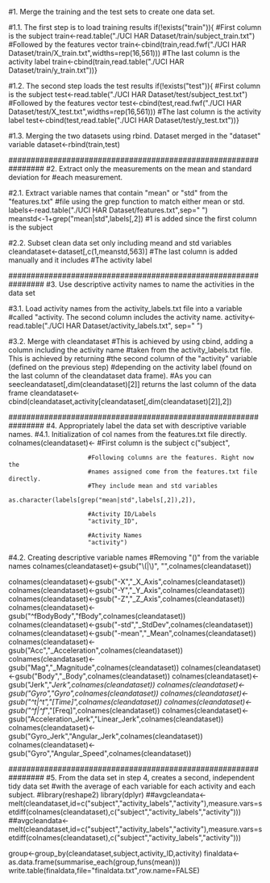 #1. Merge the training and the test sets to create one data set.

#1.1. The first step is to load training results
if(!exists("train")){
#First column is the subject
train<-read.table("./UCI HAR Dataset/train/subject_train.txt")
#Followed by the features vector
train<-cbind(train,read.fwf("./UCI HAR Dataset/train/X_train.txt",widths=rep(16,561)))
#The last column is the activity label
train<-cbind(train,read.table("./UCI HAR Dataset/train/y_train.txt"))}

#1.2. The second step loads the test results
if(!exists("test")){
#First column is the subject
test<-read.table("./UCI HAR Dataset/test/subject_test.txt")
#Followed by the features vector
test<-cbind(test,read.fwf("./UCI HAR Dataset/test/X_test.txt",widths=rep(16,561)))
#The last column is the activity label
test<-cbind(test,read.table("./UCI HAR Dataset/test/y_test.txt"))}

#1.3. Merging the two datasets using rbind. Dataset merged in the "dataset" variable
dataset<-rbind(train,test)

################################################################
#2. Extract only the measurements on the mean and standard deviation for
#each measurement.

#2.1. Extract variable names that contain "mean" or "std" from the "features.txt"
#file using the grep function to match either mean or std.
labels<-read.table("./UCI HAR Dataset/features.txt",sep=" ")
meanstd<-1+grep("mean|std",labels[,2]) #1 is added since the first column is the subject

#2.2. Subset clean data set only including meand and std variables
cleandataset<-dataset[,c(1,meanstd,563)] #The last column is added manually and it includes
                                         #The activity label

################################################################
#3.  Use descriptive activity names to name the activities in the data set

#3.1. Load activity names from the activity_labels.txt file into a variable
#called "activity. The second column includes the activity name.
activity<-read.table("./UCI HAR Dataset/activity_labels.txt", sep=" ")

#3.2. Merge with cleandataset
#This is achieved by using cbind, adding a column including the activity name
#taken from the activity_labels.txt file. This is achieved by returning
#the second column of the "activity" variable (defined on the previous step)
#depending on the activity label (found on the last column of the cleandataset data frame).
#As you can seecleandataset[,dim(cleandataset)[2]] returns the last column of the data frame
cleandataset<-cbind(cleandataset,activity[cleandataset[,dim(cleandataset)[2]],2])

################################################################
#4. Appropriately label the data set with descriptive variable names.
#4.1. Initialization of col names from the features.txt file directly.
colnames(cleandataset)<-  #First column is the subject
                          c("subject",
                          
                          #Following columns are the features. Right now the
                          #names assigned come from the features.txt file directly.
                          #They include mean and std variables
                          as.character(labels[grep("mean|std",labels[,2]),2]),
                          
                          #Activity ID/Labels
                          "activity_ID",
                          
                          #Activity Names
                          "activity")

#4.2. Creating descriptive variable names
#Removing "()" from the variable names
colnames(cleandataset)<-gsub("\\(|\\)", "",colnames(cleandataset))

colnames(cleandataset)<-gsub("-X","_X_Axis",colnames(cleandataset))
colnames(cleandataset)<-gsub("-Y","_Y_Axis",colnames(cleandataset))
colnames(cleandataset)<-gsub("-Z","_Z_Axis",colnames(cleandataset))
colnames(cleandataset)<-gsub("^fBodyBody","fBody",colnames(cleandataset))
colnames(cleandataset)<-gsub("-std","_StdDev",colnames(cleandataset))
colnames(cleandataset)<-gsub("-mean","_Mean",colnames(cleandataset))
colnames(cleandataset)<-gsub("Acc","_Acceleration",colnames(cleandataset))
colnames(cleandataset)<-gsub("Mag","_Magnitude",colnames(cleandataset))
colnames(cleandataset)<-gsub("Body","_Body",colnames(cleandataset))
colnames(cleandataset)<-gsub("Jerk","_Jerk",colnames(cleandataset))
colnames(cleandataset)<-gsub("Gyro","_Gyro",colnames(cleandataset))
colnames(cleandataset)<-gsub("^t|^t_","[Time]",colnames(cleandataset))
colnames(cleandataset)<-gsub("^f|^f_","[Freq]",colnames(cleandataset))
colnames(cleandataset)<-gsub("Acceleration_Jerk","Linear_Jerk",colnames(cleandataset))
colnames(cleandataset)<-gsub("Gyro_Jerk","Angular_Jerk",colnames(cleandataset))
colnames(cleandataset)<-gsub("Gyro","Angular_Speed",colnames(cleandataset))

################################################################
#5. From the data set in step 4, creates a second, independent tidy data set
#with the average of each variable for each activity and each subject.
#library(reshape2)
library(dplyr)
##avgcleandata<-melt(cleandataset,id=c("subject","activity_labels","activity"),measure.vars=setdiff(colnames(cleandataset),c("subject","activity_labels","activity")))
##avgcleandata<-melt(cleandataset,id=c("subject","activity_labels","activity"),measure.vars=setdiff(colnames(cleandataset),c("subject","activity_labels","activity")))

group<-group_by(cleandataset,subject,activity_ID,activity)
finaldata<-as.data.frame(summarise_each(group,funs(mean)))
write.table(finaldata,file="finaldata.txt",row.name=FALSE)
